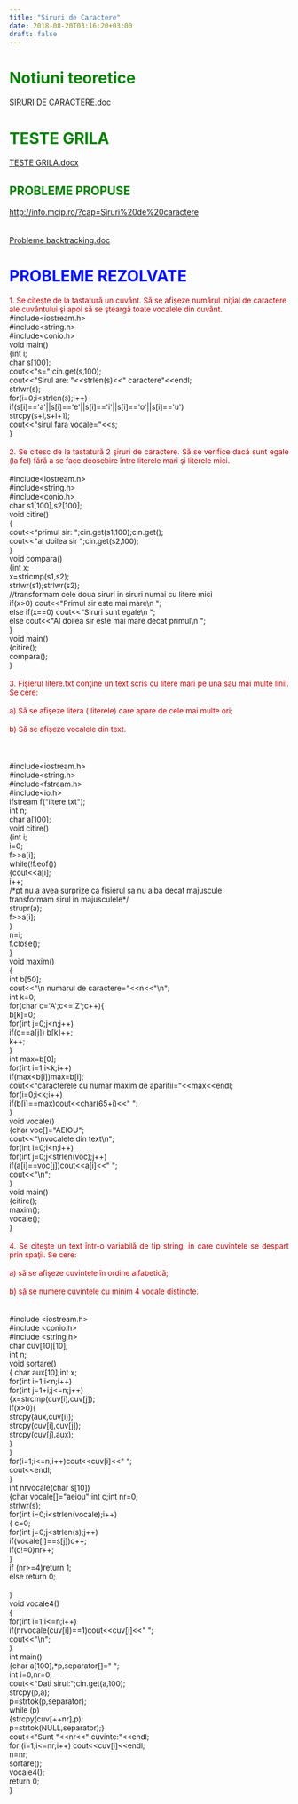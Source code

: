 ```yaml
---
title: "Siruri de Caractere"
date: 2018-08-20T03:16:20+03:00
draft: false
---
```


<html>
  <body>
    <div class="wiki" id="content_view" style="display: block;">
<h1 id="toc0"><a name="Notiuni teoretice"></a><span style="color: #008000;">Notiuni teoretice</span></h1>
 <a href="/files/SIRURI%20DE%20CARACTERE.doc">SIRURI DE CARACTERE.doc</a><br />
<h1 id="toc1"><a name="TESTE GRILA"></a><span style="color: #008000;">TESTE GRILA</span></h1>
 <a href="/files/TESTE%20GRILA.docx">TESTE GRILA.docx</a><br />
<h2 id="toc2"><a name="TESTE GRILA-PROBLEME PROPUSE"></a><span style="color: #008000;">PROBLEME PROPUSE</span></h2>
 <a class="wiki_link_ext" href="http://info.mcip.ro/?cap=Siruri%20de%20caractere" rel="nofollow">http://info.mcip.ro/?cap=Siruri%20de%20caractere</a><br />
<span style="display: block; text-align: right;"><br />
</span><br />
<a href="/files/Probleme%20backtracking.doc">Probleme backtracking.doc</a><br />
<h1 id="toc3"><a name="PROBLEME REZOLVATE"></a><span style="color: #0011ff;"> PROBLEME REZOLVATE</span></h1>
 <span style="color: #c00000; font-size: 13.3333px;">1. Se citeşte de la tastatură un cuvânt. Să se afişeze numărul iniţial de caractere ale cuvântului şi apoi să se şteargă toate vocalele din cuvânt.</span><br />
<span style="font-size: 13.3333px;">#include&lt;iostream.h&gt;</span><br />
<span style="font-size: 13.3333px;">#include&lt;string.h&gt;</span><br />
<span style="font-size: 13.3333px;">#include&lt;conio.h&gt;</span><br />
<span style="font-size: 13.3333px;">void main()</span><br />
<span style="font-size: 13.3333px;">{int i;</span><br />
<span style="font-size: 13.3333px;">char s[100];</span><br />
<span style="font-size: 13.3333px;">cout&lt;&lt;&quot;s=&quot;;cin.get(s,100);</span><br />
<span style="font-size: 13.3333px;">cout&lt;&lt;&quot;Sirul are: &quot;&lt;&lt;strlen(s)&lt;&lt;&quot; caractere&quot;&lt;&lt;endl;</span><br />
<span style="font-size: 13.3333px;">strlwr(s);</span><br />
<span style="font-size: 13.3333px;">for(i=0;i&lt;strlen(s);i++)</span><br />
<span style="font-size: 13.3333px;"> if(s[i]=='a'||s[i]=='e'||s[i]=='i'||s[i]=='o'||s[i]=='u')</span><br />
<span style="font-size: 13.3333px;"> strcpy(s+i,s+i+1);</span><br />
<span style="font-size: 13.3333px;">cout&lt;&lt;&quot;sirul fara vocale=&quot;&lt;&lt;s;</span><br />
<span style="font-size: 13.3333px;">}</span><br />
<br />
<span style="color: #c00000; display: block; font-size: 13.3333px; text-align: justify;">2. Se citesc de la tastatură 2 şiruri de caractere. Să se verifice dacă sunt egale (la fel) fără a se face deosebire între literele mari şi literele mici.</span><br />
<span style="font-size: 13.3333px;">#include&lt;iostream.h&gt;</span><br />
<span style="font-size: 13.3333px;">#include&lt;string.h&gt;</span><br />
<span style="font-size: 13.3333px;">#include&lt;conio.h&gt;</span><br />
<span style="font-size: 13.3333px;">char s1[100],s2[100];</span><br />
<span style="font-size: 13.3333px;">void citire()</span><br />
<span style="font-size: 13.3333px;">{</span><br />
<span style="font-size: 13.3333px;">cout&lt;&lt;&quot;primul sir: &quot;;cin.get(s1,100);cin.get();</span><br />
<span style="font-size: 13.3333px;">cout&lt;&lt;&quot;al doilea sir &quot;;cin.get(s2,100);</span><br />
<span style="font-size: 13.3333px;">}</span><br />
<span style="font-size: 13.3333px;">void compara()</span><br />
<span style="font-size: 13.3333px;">{int x;</span><br />
<span style="font-size: 13.3333px;">x=stricmp(s1,s2);</span><br />
<span style="font-size: 13.3333px;">strlwr(s1);strlwr(s2);</span><br />
<span style="font-size: 13.3333px;">//transformam cele doua siruri in siruri numai cu litere mici</span><br />
<span style="font-size: 13.3333px;">if(x&gt;0) cout&lt;&lt;&quot;Primul sir este mai mare\n &quot;;</span><br />
<span style="font-size: 13.3333px;"> else if(x==0) cout&lt;&lt;&quot;Siruri sunt egale\n &quot;;</span><br />
<span style="font-size: 13.3333px;"> else cout&lt;&lt;&quot;Al doilea sir este mai mare decat primul\n &quot;;</span><br />
<span style="font-size: 13.3333px;">}</span><br />
<span style="font-size: 13.3333px;">void main()</span><br />
<span style="font-size: 13.3333px;">{citire();</span><br />
<span style="font-size: 13.3333px;">compara();</span><br />
<span style="font-size: 13.3333px;">}</span><br />
<br />
<span style="color: #c00000; display: block; font-size: 13.3333px; text-align: justify;">3. Fişierul litere.txt conţine un text scris cu litere mari pe una sau mai multe linii. Se cere:</span><br />
<span style="color: #c00000; display: block; font-size: 13.3333px; text-align: justify;">a) Să se afişeze litera ( literele) care apare de cele mai multe ori;</span><br />
<span style="color: #c00000; display: block; font-size: 13.3333px; text-align: justify;">b) Să se afişeze vocalele din text.</span><br />
<br />
<br />
<span style="font-size: 13.3333px;">#include&lt;iostream.h&gt;</span><br />
<span style="font-size: 13.3333px;">#include&lt;string.h&gt;</span><br />
<span style="font-size: 13.3333px;">#include&lt;fstream.h&gt;</span><br />
<span style="font-size: 13.3333px;">#include&lt;io.h&gt;</span><br />
<span style="font-size: 13.3333px;">ifstream f(&quot;litere.txt&quot;);</span><br />
<span style="font-size: 13.3333px;">int n;</span><br />
<span style="font-size: 13.3333px;">char a[100];</span><br />
<span style="font-size: 13.3333px;">void citire()</span><br />
<span style="font-size: 13.3333px;">{int i;</span><br />
<span style="font-size: 13.3333px;">i=0;</span><br />
<span style="font-size: 13.3333px;">f&gt;&gt;a[i];</span><br />
<span style="font-size: 13.3333px;">while(!f.eof())</span><br />
<span style="font-size: 13.3333px;">{cout&lt;&lt;a[i];</span><br />
<span style="font-size: 13.3333px;">i++;</span><br />
<span style="font-size: 13.3333px;">/*pt nu a avea surprize ca fisierul sa nu aiba decat majuscule</span><br />
<span style="font-size: 13.3333px;">transformam sirul in majusculele*/</span><br />
<span style="font-size: 13.3333px;">strupr(a);</span><br />
<span style="font-size: 13.3333px;">f&gt;&gt;a[i];</span><br />
<span style="font-size: 13.3333px;">}</span><br />
<span style="font-size: 13.3333px;">n=i;</span><br />
<span style="font-size: 13.3333px;">f.close();</span><br />
<span style="font-size: 13.3333px;">}</span><br />
<span style="font-size: 13.3333px;">void maxim()</span><br />
<span style="font-size: 13.3333px;">{</span><br />
<span style="font-size: 13.3333px;">int b[50];</span><br />
<span style="font-size: 13.3333px;">cout&lt;&lt;&quot;\n numarul de caractere=&quot;&lt;&lt;n&lt;&lt;&quot;\n&quot;;</span><br />
<span style="font-size: 13.3333px;">int k=0;</span><br />
<span style="font-size: 13.3333px;">for(char c='A';c&lt;='Z';c++){</span><br />
<span style="font-size: 13.3333px;"> b[k]=0;</span><br />
<span style="font-size: 13.3333px;"> for(int j=0;j&lt;n;j++)</span><br />
<span style="font-size: 13.3333px;"> if(c==a[j]) b[k]++;</span><br />
<span style="font-size: 13.3333px;"> k++;</span><br />
<span style="font-size: 13.3333px;">}</span><br />
<span style="font-size: 13.3333px;">int max=b[0];</span><br />
<span style="font-size: 13.3333px;">for(int i=1;i&lt;k;i++)</span><br />
<span style="font-size: 13.3333px;"> if(max&lt;b[i])max=b[i];</span><br />
<span style="font-size: 13.3333px;">cout&lt;&lt;&quot;caracterele cu numar maxim de aparitii=&quot;&lt;&lt;max&lt;&lt;endl;</span><br />
<span style="font-size: 13.3333px;">for(i=0;i&lt;k;i++)</span><br />
<span style="font-size: 13.3333px;"> if(b[i]==max)cout&lt;&lt;char(65+i)&lt;&lt;&quot; &quot;;</span><br />
<span style="font-size: 13.3333px;">}</span><br />
<span style="font-size: 13.3333px;">void vocale()</span><br />
<span style="font-size: 13.3333px;">{char voc[]=&quot;AEIOU&quot;;</span><br />
<span style="font-size: 13.3333px;">cout&lt;&lt;&quot;\nvocalele din text\n&quot;;</span><br />
<span style="font-size: 13.3333px;">for(int i=0;i&lt;n;i++)</span><br />
<span style="font-size: 13.3333px;"> for(int j=0;j&lt;strlen(voc);j++)</span><br />
<span style="font-size: 13.3333px;"> if(a[i]==voc[j])cout&lt;&lt;a[i]&lt;&lt;&quot; &quot;;</span><br />
<span style="font-size: 13.3333px;">cout&lt;&lt;&quot;\n&quot;;</span><br />
<span style="font-size: 13.3333px;">}</span><br />
<span style="font-size: 13.3333px;">void main()</span><br />
<span style="font-size: 13.3333px;">{citire();</span><br />
<span style="font-size: 13.3333px;">maxim();</span><br />
<span style="font-size: 13.3333px;">vocale();</span><br />
<span style="font-size: 13.3333px;">}</span><br />
<br />
<span style="color: #c00000; display: block; font-size: 13.3333px; text-align: justify;">4. Se citeşte un text într-o variabilă de tip string, in care cuvintele se despart prin spaţii. Se cere:</span><br />
<span style="color: #c00000; display: block; font-size: 13.3333px; text-align: justify;">a) să se afişeze cuvintele în ordine alfabetică;</span><br />
<span style="color: #c00000; display: block; font-size: 13.3333px; text-align: justify;">b) să se numere cuvintele cu minim 4 vocale distincte.</span><br />
<br />
<span style="font-size: 13.3333px;">#include &lt;iostream.h&gt;</span><br />
<span style="font-size: 13.3333px;">#include &lt;conio.h&gt;</span><br />
<span style="font-size: 13.3333px;">#include &lt;string.h&gt;</span><br />
<span style="font-size: 13.3333px;">char cuv[10][10];</span><br />
<span style="font-size: 13.3333px;">int n;</span><br />
<span style="font-size: 13.3333px;">void sortare()</span><br />
<span style="font-size: 13.3333px;">{ char aux[10];int x;</span><br />
<span style="font-size: 13.3333px;">for(int i=1;i&lt;n;i++)</span><br />
<span style="font-size: 13.3333px;"> for(int j=1+i;j&lt;=n;j++)</span><br />
<span style="font-size: 13.3333px;"> {x=strcmp(cuv[i],cuv[j]);</span><br />
<span style="font-size: 13.3333px;"> if(x&gt;0){</span><br />
<span style="font-size: 13.3333px;"> strcpy(aux,cuv[i]);</span><br />
<span style="font-size: 13.3333px;"> strcpy(cuv[i],cuv[j]);</span><br />
<span style="font-size: 13.3333px;"> strcpy(cuv[j],aux);</span><br />
<span style="font-size: 13.3333px;"> }</span><br />
<span style="font-size: 13.3333px;">}</span><br />
<span style="font-size: 13.3333px;">for(i=1;i&lt;=n;i++)cout&lt;&lt;cuv[i]&lt;&lt;&quot; &quot;;</span><br />
<span style="font-size: 13.3333px;">cout&lt;&lt;endl;</span><br />
<span style="font-size: 13.3333px;">}</span><br />
<span style="font-size: 13.3333px;">int nrvocale(char s[10])</span><br />
<span style="font-size: 13.3333px;">{char vocale[]=&quot;aeiou&quot;;int c;int nr=0;</span><br />
<span style="font-size: 13.3333px;">strlwr(s);</span><br />
<span style="font-size: 13.3333px;">for(int i=0;i&lt;strlen(vocale);i++)</span><br />
<span style="font-size: 13.3333px;"> { c=0;</span><br />
<span style="font-size: 13.3333px;"> for(int j=0;j&lt;strlen(s);j++)</span><br />
<span style="font-size: 13.3333px;"> if(vocale[i]==s[j])c++;</span><br />
<span style="font-size: 13.3333px;"> if(c!=0)nr++;</span><br />
<span style="font-size: 13.3333px;"> }</span><br />
<span style="font-size: 13.3333px;">if (nr&gt;=4)return 1;</span><br />
<span style="font-size: 13.3333px;"> else return 0;</span><br />
<br />
<span style="font-size: 13.3333px;">}</span><br />
<span style="font-size: 13.3333px;">void vocale4()</span><br />
<span style="font-size: 13.3333px;">{</span><br />
<span style="font-size: 13.3333px;">for(int i=1;i&lt;=n;i++)</span><br />
<span style="font-size: 13.3333px;"> if(nrvocale(cuv[i])==1)cout&lt;&lt;cuv[i]&lt;&lt;&quot; &quot;;</span><br />
<span style="font-size: 13.3333px;">cout&lt;&lt;&quot;\n&quot;;</span><br />
<span style="font-size: 13.3333px;">}</span><br />
<span style="font-size: 13.3333px;">int main()</span><br />
<span style="font-size: 13.3333px;">{char a[100],*p,separator[]=&quot; &quot;;</span><br />
<span style="font-size: 13.3333px;">int i=0,nr=0;</span><br />
<span style="font-size: 13.3333px;">cout&lt;&lt;&quot;Dati sirul:&quot;;cin.get(a,100);</span><br />
<span style="font-size: 13.3333px;">strcpy(p,a);</span><br />
<span style="font-size: 13.3333px;">p=strtok(p,separator);</span><br />
<span style="font-size: 13.3333px;">while (p)</span><br />
<span style="font-size: 13.3333px;"> {strcpy(cuv[++nr],p);</span><br />
<span style="font-size: 13.3333px;"> p=strtok(NULL,separator);}</span><br />
<span style="font-size: 13.3333px;">cout&lt;&lt;&quot;Sunt &quot;&lt;&lt;nr&lt;&lt;&quot; cuvinte:&quot;&lt;&lt;endl;</span><br />
<span style="font-size: 13.3333px;">for (i=1;i&lt;=nr;i++) cout&lt;&lt;cuv[i]&lt;&lt;endl;</span><br />
<span style="font-size: 13.3333px;">n=nr;</span><br />
<span style="font-size: 13.3333px;">sortare();</span><br />
<span style="font-size: 13.3333px;">vocale4();</span><br />
<span style="font-size: 13.3333px;">return 0;</span><br />
}
    </div>
  </body>
</html>
